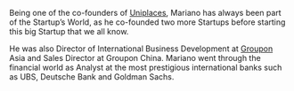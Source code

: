 Being one of the co-founders of [Uniplaces](https://www.uniplaces.com/pt/), Mariano has always been part of the Startup’s World, as he co-founded two more Startups before starting this big Startup that we all know.

He was also Director of International Business Development at [Groupon](https://www.groupon.com/) Asia and Sales Director at Groupon China. Mariano went through the financial world as Analyst at the most prestigious international banks such as UBS, Deutsche Bank and Goldman Sachs.
